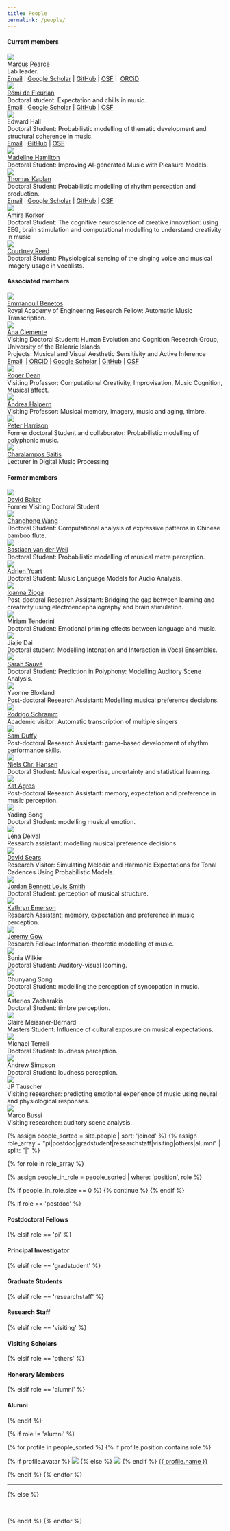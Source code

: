 ```yaml
---
title: People
permalink: /people/
---
```


<div class="container">

  <h4>Current members</h4>
  
  <div>
    <div class="left"><img class="people-list" src="../assets/images/people/MarcusPearce.jpg" /></div>
    <div class="right"><a href="https://www.marcus-pearce.com">Marcus Pearce</a><br>
      Lab leader.<br>
      <a href="mailto:marcus.pearce@qmul.ac.uk" target="_blank" rel="noopener noreferrer">Email</a> | <a href="https://scholar.google.co.uk/citations?user=UImWMekAAAAJ" target="_blank" rel="noopener noreferrer">Google Scholar</a> | <a href="https://github.com/mtpearce" target="_blank" rel="noopener noreferrer">GitHub</a> | <a href="https://osf.io/2nxqh/" target="_blank" rel="noopener noreferrer">OSF</a> | &nbsp;<a href="https://orcid.org/0000-0002-1282-431X" target="_blank" rel="noopener noreferrer">ORCiD</a>
    </div>
  </div>

  <div>
    <div class="left"><img class="people-list" src="../assets/images/people/RemiDeFleurian.png"></div>
    <div class="right"><a href="https://remidefleurian.com" target="_blank" rel="noopener noreferrer">Rémi de Fleurian</a><br>
      Doctoral student: Expectation and chills in music.<br>
      <a href="mailto:r.defleurian@qmul.ac.uk" target="_blank" rel="noopener noreferrer">Email</a> | <a href="https://scholar.google.co.uk/citations?user=kH6xaHsAAAAJ" target="_blank" rel="noopener noreferrer">Google Scholar</a> | <a href="https://github.com/remidefleurian" target="_blank" rel="noopener noreferrer">GitHub</a> | <a href="https://osf.io/f2jgd/" target="_blank" rel="noopener noreferrer">OSF</a><br>
    </div>
  </div>

  <div>
    <div class="left"><img class="people-list" src="../assets/images/people/EdwardHall.jpg" /></div>
    <div class="right">Edward Hall<br>
      Doctoral Student: Probabilistic modelling of thematic development and structural coherence in music.<br>
      <a href="mailto:edward.hall@qmul.ac.uk">Email</a> | <a href="https://github.com/etrhall/">GitHub</a> | <a href="https://osf.io/7nwvf/">OSF</a>
    </div>
  </div>
  
  <div>
    <div class="left"><img class="people-list" src="../assets/images/people/gravatar.jpg" ></div>
    <div class="right">
      <a href="https://eecs.qmul.ac.uk/profiles/hamiltonmadelineann.html">Madeline Hamilton</a><br>
      Doctoral Student: Improving AI-generated Music with Pleasure Models.
    </div>
  </div>
  
  <div>
    <div class="left"><img class="people-list" src="../assets/images/people/TomKaplan.jpg" ></div>
    <div class="right"><a href="https://kappers.github.io/">Thomas Kaplan</a><br>
      Doctoral Student: Probabilistic modelling of rhythm perception and production.<br>
      <a href="mailto:t.m.kaplan@qmul.ac.uk" target="_blank" rel="noopener noreferrer">Email</a> | <a href="https://scholar.google.com/citations?user=yj76nYYAAAAJ" target="_blank" rel="noopener noreferrer">Google Scholar</a> | <a href="https://github.com/Kappers" target="_blank" rel="noopener noreferrer">GitHub</a> | <a href="https://osf.io/akfxp/" target="_blank" rel="noopener noreferrer">OSF</a>
    </div>
  </div>

  <div>
    <div class="left"><img class="people-list" src="../assets/images/people/AmiraKorkor.jpg" ></div>
    <div class="right">
      <a href="https://www.qmul.ac.uk/sbcs/staff/amirakorkor.html">Amira Korkor</a><br>
      Doctoral Student: The cognitive neuroscience of creative innovation: using EEG, brain stimulation and computational modelling to understand creativity in music
    </div>
  </div>
  
  <div>
    <div class="left"><img class="people-list" src="../assets/images/people/CourtneyReed.jpg" /></div>
    <div class="right">
      <a href="https://courtneynreed.wordpress.com/">Courtney Reed</a><br>
      Doctoral Student: Physiological sensing of the singing voice and musical imagery usage in vocalists.
    </div>
  </div>
  
  <h4>Associated members</h4>

  <div>
    <div class="left"><img class="people-list" src="../assets/images/people/EmmanouilBenetos.png" /></div>
    <div class="right"><a href="https://www.eecs.qmul.ac.uk/~emmanouilb/">Emmanouil Benetos</a><br>
      Royal Academy of Engineering Research Fellow: Automatic Music Transcription.
    </div>
  </div>

  <div>
    <div class="left"><img class="people-list" src="../assets/images/people/AnaClemente.png" /></div>
    <div class="right"><a href="https://evocog.org/ana-clemente/">Ana Clemente</a><br>
      Visiting Doctoral Student: Human Evolution and Cognition Research Group, University of the Balearic Islands.<br>
      Projects: Musical and Visual Aesthetic Sensitivity and Active Inference<br>
      <a href="mailto:ana.c.magan@gmail.com" target="_blank" rel="noopener noreferrer">Email</a> &nbsp;|&nbsp;<a href="https://orcid.org/0000-0002-0460-6793" target="_blank" rel="noopener noreferrer">ORCiD</a> | <a href="https://scholar.google.com/citations?user=E2b4owUAAAAJ&amp;hl=es&amp;oi=sra">Google Scholar</a> | <a href="https://github.com/AnaClemente">GitHub</a> | <a href="https://osf.io/ue8z3/">OSF</a>
    </div>
  </div>

  <div>
    <div class="left"><img class="people-list" src="../assets/images/people/RogerDean.jpg" /></div>
    <div class="right"><a href="https://www.westernsydney.edu.au/staff_profiles/uws_profiles/professor_roger_dean">Roger Dean</a><br>
      Visiting Professor: Computational Creativity, Improvisation, Music Cognition, Musical affect.
    </div>
  </div>
  
  <div>
    <div class="left"><img class="people-list" src="../assets/images/people/AndreaHalpern.jpg" /></div>
    <div class="right"><a href="https://www.bucknell.edu/x16803.xml">Andrea Halpern</a><br>
      Visiting Professor: Musical memory, imagery, music and aging, timbre.
    </div>
  </div>

  <div>
    <div class="left"><img class="people-list" src="../assets/images/people/PeterHarrison.jpg" /></div>
    <div class="right"><a href="https://www.pmcharrison.com/">Peter Harrison</a><br>
      Former doctoral Student and collaborator: Probabilistic modelling of polyphonic music.
    </div>
  </div>

  <div>
    <div class="left"><img class="people-list" src="../assets/images/people/CharisSaitis.jpg" /></div>
    <div class="right"><a href="https://eecs.qmul.ac.uk/profiles/saitischaralampos.html">Charalampos Saitis</a><br>
      Lecturer in Digital Music Processing
    </div>
  </div>

  <h4>Former members</h4>

  <div>
    <div class="left"><img class="people-list" src="../assets/images/people/DaveBaker.png" ></div>
    <div class="right">
      <a href="https://davidjohnbaker.rbind.io/">David Baker</a><br>
      Former Visiting Doctoral Student
    </div>
  </div>

  <div>
    <div class="left"><img class="people-list" src="../assets/images/people/ChanghongWang.jpg" ></div>
    <div class="right"><a href="https://changhongw.github.io/">Changhong Wang</a><br>
      Doctoral Student: Computational analysis of expressive patterns in Chinese bamboo flute.
    </div>
  </div>

  <div>
    <div class="left"><img class="people-list" src="../assets/images/people/BastiaanVanDerWeij.png" /></div>
    <div class="right"><a href="https://www.bastiaan.org/">Bastiaan van der Weij</a><br>
      Doctoral Student: Probabilistic modelling of musical metre perception.
    </div>
  </div>

  <div>
    <div class="left"><img class="people-list" src="../assets/images/people/AdrienYcart.jpg" /></div>
    <div class="right"><a href="https://www.eecs.qmul.ac.uk/~ay304/">Adrien Ycart</a><br>
      Doctoral Student: Music Language Models for Audio Analysis.
    </div>
  </div>

  <div>
    <div class="left"><img class="people-list" src="../assets/images/people/IoannaZioga.jpg" /></div>
    <div class="right"><a href="https://www.sbcs.qmul.ac.uk/staff/ioannazioga.html">Ioanna Zioga</a><br>
      Post-doctoral Research Assistant: Bridging the gap between learning and creativity using electroencephalography and brain stimulation.
    </div>
  </div>

  <div>
    <div class="left"><img class="people-list" src="../assets/images/people/MiriamKirsch.png" /></div>
    <div class="right">Miriam Tenderini<br>
      Doctoral Student: Emotional priming effects between language and music.
    </div>
  </div>

  <div>
    <div class="left"><img class="people-list" src="../assets/images/people/JiaJieDai.jpg" /></div>
    <div class="right">Jiajie Dai<br>
      Doctoral student: Modelling Intonation and Interaction in Vocal Ensembles.
    </div>
  </div>

  <div>
    <div class="left"><img class="people-list" src="../assets/images/people/SarahSauve.jpg" ></div>
    <div class="right"><a href="https://sarahasauve.wordpress.com/" target="_blank" rel="noopener noreferrer">Sarah Sauvé</a><br>
      Doctoral Student: Prediction in Polyphony: Modelling Auditory Scene Analysis.
    </div>
  </div>

  <div>
    <div class="left"><img class="people-list" src="../assets/images/people/YvonneBlokland.jpg" ></div>
    <div class="right">Yvonne Blokland<br>
      Post-doctoral Research Assistant: Modelling musical preference decisions.
    </div>
  </div>

  <div>
    <div class="left"><img class="people-list" src="../assets/images/people/RodrigoSchramm.jpg" ></div>
    <div class="right"><a href="https://professor.ufrgs.br/rschramm/">Rodrigo Schramm</a><br>
      Academic visitor: Automatic transcription of multiple singers
    </div>
  </div>

  <div>
    <div class="left"><img class="people-list" src="../assets/images/people/SamDuffy.jpg" ></div>
    <div class="right"><a href="https://www.linkedin.com/in/samduffy/">Sam Duffy</a><br>
      Post-doctoral Research Assistant: game-based development of rhythm performance skills.
    </div>
  </div>

  <div>
    <div class="left"><img class="people-list" src="../assets/images/people/NielsChristianHansen.jpg" /></div>
    <div class="right"><a href="https://musiccog.ohio-state.edu/home/index.php/Niels_Chr._Hansen" target="_blank" rel="noopener noreferrer">Niels Chr. Hansen</a><br>
      Doctoral Student: Musical expertise, uncertainty and statistical learning.
    </div>
  </div>

  <div>
    <div class="left"><img class="people-list" src="../assets/images/people/KatAgres.jpg" ></div>
    <div class="right"><a href="https://www.a-star.edu.sg/ihpc/People/tid/376/Kat-Agres.aspx">Kat Agres</a><br>
      Post-doctoral Research Assistant: memory, expectation and preference in music perception.
    </div>
  </div>

  <div>
    <div class="left"><img class="people-list" src="../assets/images/people/YadingSong.jpg" /></div>
    <div class="right">Yading Song<br>
      Doctoral Student: modelling musical emotion.
    </div>
  </div>

  <div>
    <div class="left"><img class="people-list" src="../assets/images/people/LenaDelval.jpg" /></div>
    <div class="right">Léna Delval<br>
      Research assistant: modelling musical preference decisions.
    </div>
  </div>

  <div>
    <div class="left"><img class="people-list" src="../assets/images/people/DavidSears.jpg" /></div>
    <div class="right"><a href="https://davidrwsears.com/">David Sears</a><br>
      Research Visitor: Simulating Melodic and Harmonic Expectations for Tonal Cadences Using Probabilistic Models.
    </div>
  </div>

  <div>
    <div class="left"><img class="people-list" src="../assets/images/people/JordanSmith.jpg" /></div>
    <div class="right"><a href="https://jblsmith.github.io/">Jordan Bennett Louis Smith</a><br>
      Doctoral Student: perception of musical structure.
    </div>
  </div>

  <div>
    <div class="left"><img class="people-list" src="../assets/images/people/KathrynEmerson.jpg" /></div>
    <div class="right"><a href="https://www.sheffield.ac.uk/hcs/staff/pgr/emerson">Kathryn Emerson</a><br>
      Research Assistant: memory, expectation and preference in music perception.
    </div>
  </div>

  <div>
    <div class="left"><img class="people-list" src="../assets/images/people/JeremyGow.jpg" /></div>
    <div class="right"><a href="https://www.gold.ac.uk/computing/people/gow-jeremy/">Jeremy Gow</a><br>
      Research Fellow: Information-theoretic modelling of music.
    </div>
  </div>
  
  <div>
    <div class="left"><img class="people-list" src="../assets/images/people/SoniaWilkie.png" /></div>
    <div class="right">Sonia Wilkie<br>
      Doctoral Student: Auditory-visual looming.
    </div>
  </div>

  <div>
    <div class="left"><img class="people-list" src="../assets/images/people/gravatar.jpg" /></div>
    <div class="right">Chunyang Song<br>
      Doctoral Student: modelling the perception of syncopation in music.
    </div>
  </div>
  
  <div>
    <div class="left"><img class="people-list" src="../assets/images/people/gravatar.jpg" /></div>
    <div class="right">Asterios Zacharakis<br>
      Doctoral Student: timbre perception.
    </div>
  </div>

  <div>
    <div class="left"><img class="people-list" src="../assets/images/people/gravatar.jpg" /></div>
    <div class="right">Claire Meissner-Bernard<br>
      Masters Student: Influence of cultural exposure on musical expectations.
    </div>
  </div>

  <div>
    <div class="left"><img class="people-list" src="../assets/images/people/gravatar.jpg" /></div>
    <div class="right">Michael Terrell<br>
      Doctoral Student: loudness perception.
    </div>
  </div>

  <div>
    <div class="left"><img class="people-list" src="../assets/images/people/gravatar.jpg" /></div>
    <div class="right">Andrew Simpson<br>
      Doctoral Student: loudness perception.
    </div>
  </div>

  <div>
    <div class="left"><img class="people-list" src="../assets/images/people/gravatar.jpg" /></div>
    <div class="right">JP Tauscher<br>
      Visiting researcher: predicting emotional experience of music using neural and physiological responses.
    </div>
  </div>

  <div>
    <div class="left"><img class="people-list" src="../assets/images/people/gravatar.jpg" /></div>
    <div class="right">Marco Bussi<br>
      Visiting researcher: auditory scene analysis.
    </div>
  </div>


</div>

<!-------------------------------------------------------------------------->

{% assign people_sorted = site.people | sort: 'joined' %}
{% assign role_array = "pi|postdoc|gradstudent|researchstaff|visiting|others|alumni" | split: "|" %}

{% for role in role_array %}

{% assign people_in_role = people_sorted | where: 'position', role %}

<!-- Skip section if there's nobody -->
{% if people_in_role.size == 0 %}
  {% continue %}
{% endif %}

<div class="pos_header">
{% if role == 'postdoc' %}
<h4>Postdoctoral Fellows</h4>
 {% elsif role == 'pi' %}
<h4>Principal Investigator</h4>
 {% elsif role == 'gradstudent' %}
<h4>Graduate Students</h4>
 {% elsif role == 'researchstaff' %}
<h4>Research Staff</h4>
 {% elsif role == 'visiting' %}
<h4>Visiting Scholars</h4>
 {% elsif role == 'others' %}
<h4>Honorary Members</h4>
 {% elsif role == 'alumni' %}
<h4>Alumni</h4>
{% endif %}
</div>

{% if role != 'alumni' %}
<div class="content list people">
  {% for profile in people_sorted %}
    {% if profile.position contains role %}
      <div class="list-item-people">
        <p class="list-post-title">
          {% if profile.avatar %}
            <a href="{{ site.baseurl }}{{ profile.url }}"><img class="profile-thumbnail" src="{{site.baseurl}}/images/people/{{profile.avatar}}"></a>
          {% else %}
            <a href="{{ site.baseurl }}{{ profile.url }}"><img class="profile-thumbnail" src="http://evansheline.com/wp-content/uploads/2011/02/facebook-Storm-Trooper.jpg" /></a>
          {% endif %}
          <a class="name" href="{{ site.baseurl }}{{ profile.url }}">{{ profile.name }}</a>
        </p>
      </div>    
    {% endif %}
  {% endfor %}
</div>
<hr>

{% else %}

<br>

{% endif %}
{% endfor %}
